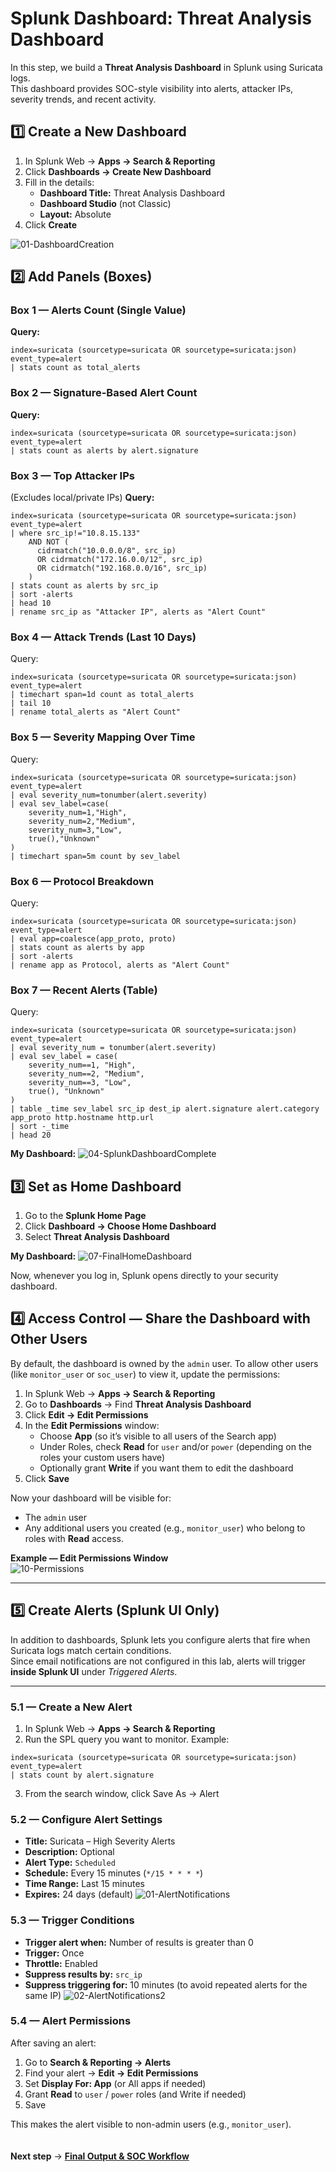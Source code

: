 # Splunk Dashboard: Threat Analysis Dashboard  

In this step, we build a **Threat Analysis Dashboard** in Splunk using Suricata logs.  
This dashboard provides SOC-style visibility into alerts, attacker IPs, severity trends, and recent activity.  

## 1️⃣ Create a New Dashboard  

1. In Splunk Web → **Apps → Search & Reporting**  
2. Click **Dashboards → Create New Dashboard**  
3. Fill in the details:  
   - **Dashboard Title:** Threat Analysis Dashboard  
   - **Dashboard Studio** (not Classic)  
   - **Layout:** Absolute  
4. Click **Create**

![01-DashboardCreation](https://github.com/user-attachments/assets/8ef1c91b-3f13-407c-8367-525d8241f527)


## 2️⃣ Add Panels (Boxes)  

### Box 1 — Alerts Count (Single Value)  
**Query:**  
```spl
index=suricata (sourcetype=suricata OR sourcetype=suricata:json) event_type=alert
| stats count as total_alerts
```

### Box 2 — Signature-Based Alert Count
**Query:**
```spl
index=suricata (sourcetype=suricata OR sourcetype=suricata:json) event_type=alert
| stats count as alerts by alert.signature
```

### Box 3 — Top Attacker IPs
(Excludes local/private IPs)
**Query:**
```spl
index=suricata (sourcetype=suricata OR sourcetype=suricata:json) event_type=alert
| where src_ip!="10.8.15.133"
    AND NOT (
      cidrmatch("10.0.0.0/8", src_ip)
      OR cidrmatch("172.16.0.0/12", src_ip)
      OR cidrmatch("192.168.0.0/16", src_ip)
    )
| stats count as alerts by src_ip
| sort -alerts
| head 10
| rename src_ip as "Attacker IP", alerts as "Alert Count"
```

### Box 4 — Attack Trends (Last 10 Days)
Query:
```spl
index=suricata (sourcetype=suricata OR sourcetype=suricata:json) event_type=alert
| timechart span=1d count as total_alerts
| tail 10
| rename total_alerts as "Alert Count"
```

### Box 5 — Severity Mapping Over Time
Query:
```spl
index=suricata (sourcetype=suricata OR sourcetype=suricata:json) event_type=alert
| eval severity_num=tonumber(alert.severity)
| eval sev_label=case(
    severity_num=1,"High",
    severity_num=2,"Medium",
    severity_num=3,"Low",
    true(),"Unknown"
)
| timechart span=5m count by sev_label
```

### Box 6 — Protocol Breakdown
Query:
```spl
index=suricata (sourcetype=suricata OR sourcetype=suricata:json) event_type=alert
| eval app=coalesce(app_proto, proto)
| stats count as alerts by app
| sort -alerts
| rename app as Protocol, alerts as "Alert Count"
```

### Box 7 — Recent Alerts (Table)
Query:
```spl
index=suricata (sourcetype=suricata OR sourcetype=suricata:json) event_type=alert
| eval severity_num = tonumber(alert.severity)
| eval sev_label = case(
    severity_num==1, "High",
    severity_num==2, "Medium",
    severity_num==3, "Low",
    true(), "Unknown"
)
| table _time sev_label src_ip dest_ip alert.signature alert.category app_proto http.hostname http.url
| sort -_time
| head 20
```

**My Dashboard:**
![04-SplunkDashboardComplete](https://github.com/user-attachments/assets/f63d0283-c5fa-4d7a-876a-b359ccb0dbc5)


## 3️⃣ Set as Home Dashboard
1. Go to the **Splunk Home Page**
2. Click **Dashboard → Choose Home Dashboard**
3. Select **Threat Analysis Dashboard**

**My Dashboard:**
![07-FinalHomeDashboard](https://github.com/user-attachments/assets/a58251e4-cc4e-45c5-8313-609cd8e00e35)

Now, whenever you log in, Splunk opens directly to your security dashboard.

## 4️⃣ Access Control — Share the Dashboard with Other Users  

By default, the dashboard is owned by the `admin` user. To allow other users (like `monitor_user` or `soc_user`) to view it, update the permissions:  

1. In Splunk Web → **Apps → Search & Reporting**  
2. Go to **Dashboards** → Find **Threat Analysis Dashboard**  
3. Click **Edit → Edit Permissions**  
4. In the **Edit Permissions** window:  
   - Choose **App** (so it’s visible to all users of the Search app)  
   - Under Roles, check **Read** for `user` and/or `power` (depending on the roles your custom users have)  
   - Optionally grant **Write** if you want them to edit the dashboard  
5. Click **Save**  

Now your dashboard will be visible for:  
- The `admin` user  
- Any additional users you created (e.g., `monitor_user`) who belong to roles with **Read** access.  

**Example — Edit Permissions Window**  
![10-Permissions](https://github.com/user-attachments/assets/f803c244-e33c-4246-bd17-8cb163becbd4)
 

---

## 5️⃣ Create Alerts (Splunk UI Only)  

In addition to dashboards, Splunk lets you configure alerts that fire when Suricata logs match certain conditions.  
Since email notifications are not configured in this lab, alerts will trigger **inside Splunk UI** under *Triggered Alerts*.  

---

### 5.1 — Create a New Alert  

1. In Splunk Web → **Apps → Search & Reporting**  
2. Run the SPL query you want to monitor. Example:  

```spl
index=suricata (sourcetype=suricata OR sourcetype=suricata:json) event_type=alert
| stats count by alert.signature
```
3. From the search window, click Save As → Alert

### 5.2 — Configure Alert Settings
- **Title:** Suricata – High Severity Alerts
- **Description:** Optional
- **Alert Type:** `Scheduled`
- **Schedule:** Every 15 minutes (`*/15 * * * *`)
- **Time Range:** Last 15 minutes
- **Expires:** 24 days (default)
![01-AlertNotifications](https://github.com/user-attachments/assets/51d30926-3c59-4b63-b2e1-f12f8e545e73)


### 5.3 — Trigger Conditions
- **Trigger alert when:** Number of results is greater than 0
- **Trigger:** Once
- **Throttle:** Enabled
- **Suppress results by:** `src_ip`
- **Suppress triggering for:** 10 minutes (to avoid repeated alerts for the same IP)
![02-AlertNotifications2](https://github.com/user-attachments/assets/4eaf8ba0-8376-4f81-905a-df40c16f6bfb)


### 5.4 — Alert Permissions  

After saving an alert:  
1. Go to **Search & Reporting → Alerts**  
2. Find your alert → **Edit → Edit Permissions**  
3. Set **Display For: App** (or All apps if needed)  
4. Grant **Read** to `user` / `power` roles (and Write if needed)  
5. Save  

This makes the alert visible to non-admin users (e.g., `monitor_user`).  
<br>
<br>
**Next step** → <a href="https://github.com/punnakavyasri-cyber/ids-siem-integration/blob/main/FinalOutput.md"> **Final Output & SOC Workflow** </a>
